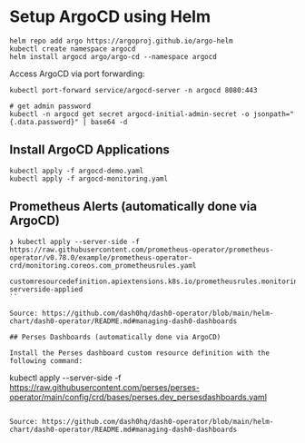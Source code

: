 # Setup ArgoCD using Helm

```
helm repo add argo https://argoproj.github.io/argo-helm
kubectl create namespace argocd
helm install argocd argo/argo-cd --namespace argocd
```

Access ArgoCD via port forwarding:

```
kubectl port-forward service/argocd-server -n argocd 8080:443

# get admin password
kubectl -n argocd get secret argocd-initial-admin-secret -o jsonpath="{.data.password}" | base64 -d
```

## Install ArgoCD Applications

```
kubectl apply -f argocd-demo.yaml
kubectl apply -f argocd-monitoring.yaml
```

## Prometheus Alerts (automatically done via ArgoCD)

```
❯ kubectl apply --server-side -f https://raw.githubusercontent.com/prometheus-operator/prometheus-operator/v0.78.0/example/prometheus-operator-crd/monitoring.coreos.com_prometheusrules.yaml

customresourcedefinition.apiextensions.k8s.io/prometheusrules.monitoring.coreos.com serverside-applied
``

Source: https://github.com/dash0hq/dash0-operator/blob/main/helm-chart/dash0-operator/README.md#managing-dash0-dashboards

## Perses Dashboards (automatically done via ArgoCD)

Install the Perses dashboard custom resource definition with the following command:

```
kubectl apply --server-side -f https://raw.githubusercontent.com/perses/perses-operator/main/config/crd/bases/perses.dev_persesdashboards.yaml
```

Source: https://github.com/dash0hq/dash0-operator/blob/main/helm-chart/dash0-operator/README.md#managing-dash0-dashboards